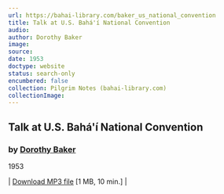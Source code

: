 ```yaml
---
url: https://bahai-library.com/baker_us_national_convention
title: Talk at U.S. Bahá'í National Convention
audio: 
author: Dorothy Baker
image: 
source: 
date: 1953
doctype: website
status: search-only
encumbered: false
collection: Pilgrim Notes (bahai-library.com)
collectionImage: 
---
```



## Talk at U.S. Bahá'í National Convention

### by [Dorothy Baker](https://bahai-library.com/author/Dorothy+Baker)

1953


| [Download MP3 file](https://bahai-library.com/audio/b/baker_us_national_convention.mp3) \[1 MB, 10 min.\] |